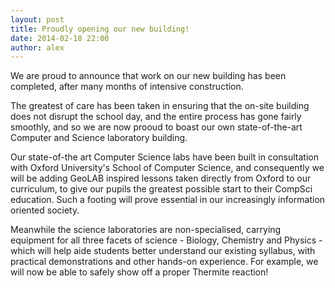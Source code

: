 ```yaml
---
layout: post
title: Proudly opening our new building!
date: 2014-02-18 22:00
author: alex
---
```


We are proud to announce that work on our new building has been completed, after many months of intensive construction.

The greatest of care has been taken in ensuring that the on-site building does not disrupt the school day, and the entire process has gone fairly smoothly, and so we are now prooud to boast our own state-of-the-art Computer and Science laboratory building.

Our state-of-the art Computer Science labs have been built in consultation with Oxford University's School of Computer Science, and consequently we will be adding GeoLAB inspired lessons taken directly from Oxford to our curriculum, to give our pupils the greatest possible start to their CompSci education.  Such a footing will prove essential in our increasingly information oriented society.

Meanwhile the science laboratories are non-specialised, carrying equipment for all three facets of science - Biology, Chemistry and Physics - which will help aide students better understand our existing syllabus, with practical demonstrations and other hands-on experience.  For example, we will now be able to safely show off a proper Thermite reaction!